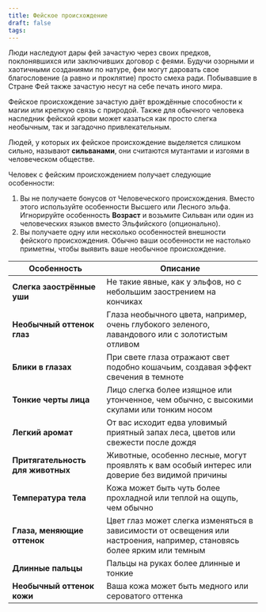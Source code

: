 ```yaml
---
title: Фейское происхождение
draft: false
tags:
---
```

Люди наследуют дары фей зачастую через своих предков, поклонявшихся или заключивших договор с феями. Будучи озорными и хаотичными созданиями по натуре, феи могут даровать свое благословение (а равно и проклятие) просто смеха ради. Побывавшие в Стране Фей также зачастую несут на себе печать иного мира. 

Фейское происхождение зачастую даёт врождённые способности к магии или крепкую связь с природой. Также для обычного человека наследник фейской крови может казаться как просто слегка необычным, так и загадочно привлекательным.

Людей, у которых их фейское происхождение выделяется слишком сильно, называют **сильванами**, они считаются мутантами и изгоями в человеческом обществе.

Человек с фейским происхождением получает следующие особенности:
1. Вы не получаете бонусов от Человеческого происхождения. Вместо этого используйте особенности Высшего или Лесного эльфа. Игнорируйте особенность **Возраст** и возьмите Сильван или один из человеческих языков вместо Эльфийского (опционально).
2. Вы получаете одну или несколько особенностей внешности фейского происхождения. Обычно ваши особенности не настолько приметны, чтобы выявить ваше необычное происхождение.

| Особенность                       | Описание                                                                                                                |
| --------------------------------- | ----------------------------------------------------------------------------------------------------------------------- |
| **Слегка заострённые уши**        | Не такие явные, как у эльфов, но с небольшим заострением на кончиках                                                    |
| **Необычный оттенок глаз**        | Глаза необычного цвета, например, очень глубокого зеленого, лавандового или с золотистым отливом                        |
| **Блики в глазах**                | При свете глаза отражают свет подобно кошачьим, создавая эффект свечения в темноте                                      |
| **Тонкие черты лица**             | Лицо слегка более изящное или утонченное, чем обычно, с высокими скулами или тонким носом                               |
| **Легкий аромат**                 | От вас исходит едва уловимый приятный запах леса, цветов или свежести после дождя                                       |
| **Притягательность для животных** | Животные, особенно лесные, могут проявлять к вам особый интерес или доверие без видимой причины                         |
| **Температура тела**              | Кожа может быть чуть более прохладной или теплой на ощупь, чем обычно                                                   |
| **Глаза, меняющие оттенок**       | Цвет глаз может слегка изменяться в зависимости от освещения или настроения, например, становясь более ярким или темным |
| **Длинные пальцы**                | Пальцы на руках более длинные и тонкие                                                                                  |
| **Необычный оттенок кожи**        | Ваша кожа может быть медного или сероватого оттенка                                                                     |



 